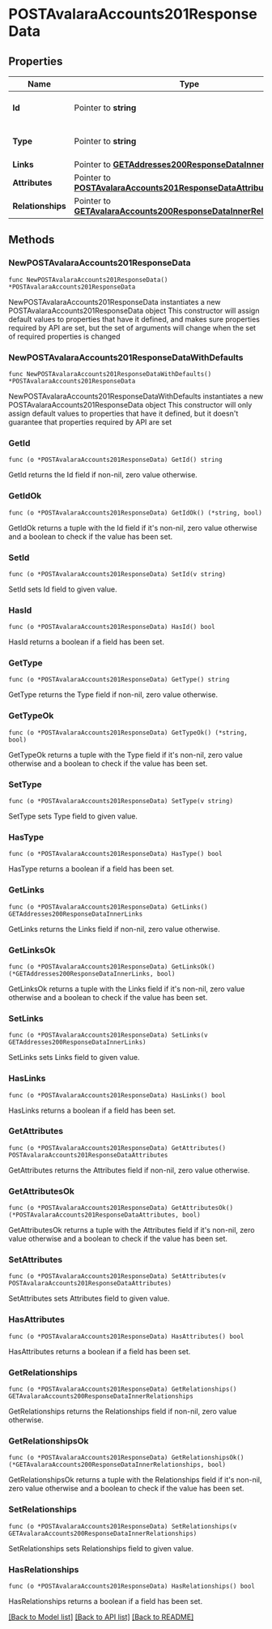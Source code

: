 # POSTAvalaraAccounts201ResponseData

## Properties

Name | Type | Description | Notes
------------ | ------------- | ------------- | -------------
**Id** | Pointer to **string** | The resource&#39;s id | [optional] 
**Type** | Pointer to **string** | The resource&#39;s type | [optional] [default to "avalara_accounts"]
**Links** | Pointer to [**GETAddresses200ResponseDataInnerLinks**](GETAddresses200ResponseDataInnerLinks.md) |  | [optional] 
**Attributes** | Pointer to [**POSTAvalaraAccounts201ResponseDataAttributes**](POSTAvalaraAccounts201ResponseDataAttributes.md) |  | [optional] 
**Relationships** | Pointer to [**GETAvalaraAccounts200ResponseDataInnerRelationships**](GETAvalaraAccounts200ResponseDataInnerRelationships.md) |  | [optional] 

## Methods

### NewPOSTAvalaraAccounts201ResponseData

`func NewPOSTAvalaraAccounts201ResponseData() *POSTAvalaraAccounts201ResponseData`

NewPOSTAvalaraAccounts201ResponseData instantiates a new POSTAvalaraAccounts201ResponseData object
This constructor will assign default values to properties that have it defined,
and makes sure properties required by API are set, but the set of arguments
will change when the set of required properties is changed

### NewPOSTAvalaraAccounts201ResponseDataWithDefaults

`func NewPOSTAvalaraAccounts201ResponseDataWithDefaults() *POSTAvalaraAccounts201ResponseData`

NewPOSTAvalaraAccounts201ResponseDataWithDefaults instantiates a new POSTAvalaraAccounts201ResponseData object
This constructor will only assign default values to properties that have it defined,
but it doesn't guarantee that properties required by API are set

### GetId

`func (o *POSTAvalaraAccounts201ResponseData) GetId() string`

GetId returns the Id field if non-nil, zero value otherwise.

### GetIdOk

`func (o *POSTAvalaraAccounts201ResponseData) GetIdOk() (*string, bool)`

GetIdOk returns a tuple with the Id field if it's non-nil, zero value otherwise
and a boolean to check if the value has been set.

### SetId

`func (o *POSTAvalaraAccounts201ResponseData) SetId(v string)`

SetId sets Id field to given value.

### HasId

`func (o *POSTAvalaraAccounts201ResponseData) HasId() bool`

HasId returns a boolean if a field has been set.

### GetType

`func (o *POSTAvalaraAccounts201ResponseData) GetType() string`

GetType returns the Type field if non-nil, zero value otherwise.

### GetTypeOk

`func (o *POSTAvalaraAccounts201ResponseData) GetTypeOk() (*string, bool)`

GetTypeOk returns a tuple with the Type field if it's non-nil, zero value otherwise
and a boolean to check if the value has been set.

### SetType

`func (o *POSTAvalaraAccounts201ResponseData) SetType(v string)`

SetType sets Type field to given value.

### HasType

`func (o *POSTAvalaraAccounts201ResponseData) HasType() bool`

HasType returns a boolean if a field has been set.

### GetLinks

`func (o *POSTAvalaraAccounts201ResponseData) GetLinks() GETAddresses200ResponseDataInnerLinks`

GetLinks returns the Links field if non-nil, zero value otherwise.

### GetLinksOk

`func (o *POSTAvalaraAccounts201ResponseData) GetLinksOk() (*GETAddresses200ResponseDataInnerLinks, bool)`

GetLinksOk returns a tuple with the Links field if it's non-nil, zero value otherwise
and a boolean to check if the value has been set.

### SetLinks

`func (o *POSTAvalaraAccounts201ResponseData) SetLinks(v GETAddresses200ResponseDataInnerLinks)`

SetLinks sets Links field to given value.

### HasLinks

`func (o *POSTAvalaraAccounts201ResponseData) HasLinks() bool`

HasLinks returns a boolean if a field has been set.

### GetAttributes

`func (o *POSTAvalaraAccounts201ResponseData) GetAttributes() POSTAvalaraAccounts201ResponseDataAttributes`

GetAttributes returns the Attributes field if non-nil, zero value otherwise.

### GetAttributesOk

`func (o *POSTAvalaraAccounts201ResponseData) GetAttributesOk() (*POSTAvalaraAccounts201ResponseDataAttributes, bool)`

GetAttributesOk returns a tuple with the Attributes field if it's non-nil, zero value otherwise
and a boolean to check if the value has been set.

### SetAttributes

`func (o *POSTAvalaraAccounts201ResponseData) SetAttributes(v POSTAvalaraAccounts201ResponseDataAttributes)`

SetAttributes sets Attributes field to given value.

### HasAttributes

`func (o *POSTAvalaraAccounts201ResponseData) HasAttributes() bool`

HasAttributes returns a boolean if a field has been set.

### GetRelationships

`func (o *POSTAvalaraAccounts201ResponseData) GetRelationships() GETAvalaraAccounts200ResponseDataInnerRelationships`

GetRelationships returns the Relationships field if non-nil, zero value otherwise.

### GetRelationshipsOk

`func (o *POSTAvalaraAccounts201ResponseData) GetRelationshipsOk() (*GETAvalaraAccounts200ResponseDataInnerRelationships, bool)`

GetRelationshipsOk returns a tuple with the Relationships field if it's non-nil, zero value otherwise
and a boolean to check if the value has been set.

### SetRelationships

`func (o *POSTAvalaraAccounts201ResponseData) SetRelationships(v GETAvalaraAccounts200ResponseDataInnerRelationships)`

SetRelationships sets Relationships field to given value.

### HasRelationships

`func (o *POSTAvalaraAccounts201ResponseData) HasRelationships() bool`

HasRelationships returns a boolean if a field has been set.


[[Back to Model list]](../README.md#documentation-for-models) [[Back to API list]](../README.md#documentation-for-api-endpoints) [[Back to README]](../README.md)


